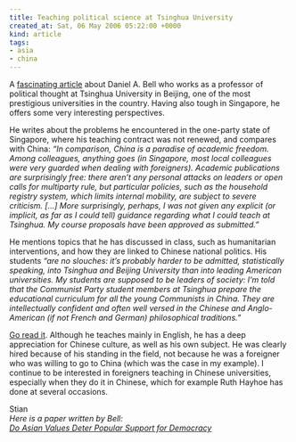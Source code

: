 ```yaml
---
title: Teaching political science at Tsinghua University
created_at: Sat, 06 May 2006 05:22:00 +0000
kind: article
tags:
- asia
- china
---
```


A [fascinating
article](http://www.dissentmagazine.org/article/?article=418) about
Daniel A. Bell who works as a professor of political thought at Tsinghua
University in Beijing, one of the most prestigious universities in the
country. Having also tough in Singapore, he offers some very interesting
perspectives.

He writes about the problems he encountered in the one-party state of
Singapore, where his teaching contract was not renewed, and compares
with China: *“In comparison, China is a paradise of academic freedom.
Among colleagues, anything goes (in Singapore, most local colleagues
were very guarded when dealing with foreigners). Academic publications
are surprisingly free: there aren’t any personal attacks on leaders or
open calls for multiparty rule, but particular policies, such as the
household registry system, which limits internal mobility, are subject
to severe criticism. [...] More surprisingly, perhaps, I was not given
any explicit (or implicit, as far as I could tell) guidance regarding
what I could teach at Tsinghua. My course proposals have been approved
as submitted.”*

He mentions topics that he has discussed in class, such as humanitarian
interventions, and how they are linked to Chinese national politics. His
students *“are no slouches: it’s probably harder to be admitted,
statistically speaking, into Tsinghua and Beijing University than into
leading American universities. My students are supposed to be leaders of
society: I’m told that the Communist Party student members at Tsinghua
prepare the educational curriculum for all the young Communists in
China. They are intellectually confident and often well versed in the
Chinese and Anglo-American (if not French and German) philosophical
traditions.”*

[Go read it](http://www.dissentmagazine.org/article/?article=418).
Although he teaches mainly in English, he has a deep appreciation for
Chinese culture, as well as his own subject. He was clearly hired
because of his standing in the field, not because he was a foreigner who
was willing to go to China (which was the case in my example). I
continue to be interested in foreigners teaching in Chinese
universities, especially when they do it in Chinese, which for example
Ruth Hayhoe has done at several occasions.

Stian\
 *Here is a paper written by Bell:\
 [Do Asian Values Deter Popular Support for
Democracy](http://www.asianbarometer.org/newenglish/publications/workingpapers/no.26.pdf)*
